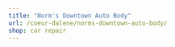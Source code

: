 ```yaml
---
title: "Norm's Downtown Auto Body"
url: /coeur-dalene/norms-downtown-auto-body/
shop: car repair
---
```

